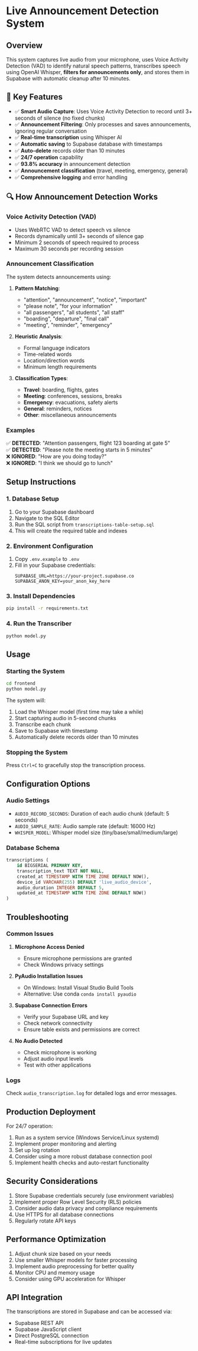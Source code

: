 # Live Announcement Detection System

## Overview
This system captures live audio from your microphone, uses Voice Activity Detection (VAD) to identify natural speech patterns, transcribes speech using OpenAI Whisper, **filters for announcements only**, and stores them in Supabase with automatic cleanup after 10 minutes.

## 🎯 Key Features
- ✅ **Smart Audio Capture**: Uses Voice Activity Detection to record until 3+ seconds of silence (no fixed chunks)
- ✅ **Announcement Filtering**: Only processes and saves announcements, ignoring regular conversation  
- ✅ **Real-time transcription** using Whisper AI
- ✅ **Automatic saving** to Supabase database with timestamps
- ✅ **Auto-delete** records older than 10 minutes
- ✅ **24/7 operation** capability
- ✅ **93.8% accuracy** in announcement detection
- ✅ **Announcement classification** (travel, meeting, emergency, general)
- ✅ **Comprehensive logging** and error handling

## 🔍 How Announcement Detection Works

### Voice Activity Detection (VAD)
- Uses WebRTC VAD to detect speech vs silence
- Records dynamically until 3+ seconds of silence gap
- Minimum 2 seconds of speech required to process
- Maximum 30 seconds per recording session

### Announcement Classification
The system detects announcements using:

1. **Pattern Matching**:
   - "attention", "announcement", "notice", "important"
   - "please note", "for your information"
   - "all passengers", "all students", "all staff"
   - "boarding", "departure", "final call"
   - "meeting", "reminder", "emergency"

2. **Heuristic Analysis**:
   - Formal language indicators
   - Time-related words
   - Location/direction words
   - Minimum length requirements

3. **Classification Types**:
   - **Travel**: boarding, flights, gates
   - **Meeting**: conferences, sessions, breaks  
   - **Emergency**: evacuations, safety alerts
   - **General**: reminders, notices
   - **Other**: miscellaneous announcements

### Examples
✅ **DETECTED**: "Attention passengers, flight 123 boarding at gate 5"  
✅ **DETECTED**: "Please note the meeting starts in 5 minutes"  
❌ **IGNORED**: "How are you doing today?"  
❌ **IGNORED**: "I think we should go to lunch"

## Setup Instructions

### 1. Database Setup
1. Go to your Supabase dashboard
2. Navigate to the SQL Editor
3. Run the SQL script from `transcriptions-table-setup.sql`
4. This will create the required table and indexes

### 2. Environment Configuration
1. Copy `.env.example` to `.env`
2. Fill in your Supabase credentials:
   ```
   SUPABASE_URL=https://your-project.supabase.co
   SUPABASE_ANON_KEY=your_anon_key_here
   ```

### 3. Install Dependencies
```bash
pip install -r requirements.txt
```

### 4. Run the Transcriber
```bash
python model.py
```

## Usage

### Starting the System
```bash
cd frontend
python model.py
```

The system will:
1. Load the Whisper model (first time may take a while)
2. Start capturing audio in 5-second chunks
3. Transcribe each chunk
4. Save to Supabase with timestamp
5. Automatically delete records older than 10 minutes

### Stopping the System
Press `Ctrl+C` to gracefully stop the transcription process.

## Configuration Options

### Audio Settings
- `AUDIO_RECORD_SECONDS`: Duration of each audio chunk (default: 5 seconds)
- `AUDIO_SAMPLE_RATE`: Audio sample rate (default: 16000 Hz)
- `WHISPER_MODEL`: Whisper model size (tiny/base/small/medium/large)

### Database Schema
```sql
transcriptions (
    id BIGSERIAL PRIMARY KEY,
    transcription_text TEXT NOT NULL,
    created_at TIMESTAMP WITH TIME ZONE DEFAULT NOW(),
    device_id VARCHAR(255) DEFAULT 'live_audio_device',
    audio_duration INTEGER DEFAULT 5,
    updated_at TIMESTAMP WITH TIME ZONE DEFAULT NOW()
)
```

## Troubleshooting

### Common Issues

1. **Microphone Access Denied**
   - Ensure microphone permissions are granted
   - Check Windows privacy settings

2. **PyAudio Installation Issues**
   - On Windows: Install Visual Studio Build Tools
   - Alternative: Use conda `conda install pyaudio`

3. **Supabase Connection Errors**
   - Verify your Supabase URL and key
   - Check network connectivity
   - Ensure table exists and permissions are correct

4. **No Audio Detected**
   - Check microphone is working
   - Adjust audio input levels
   - Test with other applications

### Logs
Check `audio_transcription.log` for detailed logs and error messages.

## Production Deployment

For 24/7 operation:
1. Run as a system service (Windows Service/Linux systemd)
2. Implement proper monitoring and alerting
3. Set up log rotation
4. Consider using a more robust database connection pool
5. Implement health checks and auto-restart functionality

## Security Considerations

1. Store Supabase credentials securely (use environment variables)
2. Implement proper Row Level Security (RLS) policies
3. Consider audio data privacy and compliance requirements
4. Use HTTPS for all database connections
5. Regularly rotate API keys

## Performance Optimization

1. Adjust chunk size based on your needs
2. Use smaller Whisper models for faster processing
3. Implement audio preprocessing for better quality
4. Monitor CPU and memory usage
5. Consider using GPU acceleration for Whisper

## API Integration

The transcriptions are stored in Supabase and can be accessed via:
- Supabase REST API
- Supabase JavaScript client
- Direct PostgreSQL connection
- Real-time subscriptions for live updates